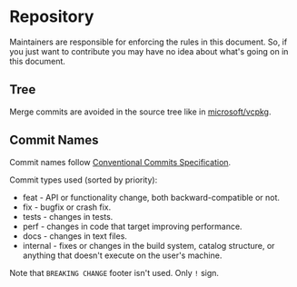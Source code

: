 # Repository

Maintainers are responsible for enforcing the rules in this document. So, if you just want to contribute you may have no idea about what's going on in this document.

## Tree

Merge commits are avoided in the source tree like in [microsoft/vcpkg](https://github.com/microsoft/vcpkg).

## Commit Names

Commit names follow [Conventional Commits Specification](https://www.conventionalcommits.org/en/v1.0.0/).

Commit types used (sorted by priority):
* feat - API or functionality change, both backward-compatible or not.
* fix - bugfix or crash fix.
* tests - changes in tests.
* perf - changes in code that target improving performance.
* docs - changes in text files.
* internal - fixes or changes in the build system, catalog structure, or anything that doesn't execute on the user's machine.

Note that `BREAKING CHANGE` footer isn't used. Only `!` sign.